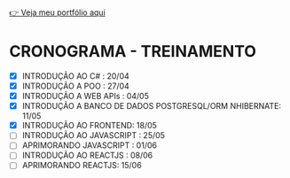 [👉 Veja meu portfólio aqui](https://samubarreto.github.io/Portfolio/)

# CRONOGRAMA - TREINAMENTO

* [X] INTRODUÇÃO AO C# : 20/04
* [X] INTRODUÇÃO A POO : 27/04
* [X] INTRODUÇÃO A WEB APIs : 04/05
* [X] INTRODUÇÃO A BANCO DE DADOS POSTGRESQL/ORM NHIBERNATE: 11/05
* [X] INTRODUÇÃO AO FRONTEND: 18/05
* [ ] INTRODUÇÃO AO JAVASCRIPT : 25/05
* [ ] APRIMORANDO JAVASCRIPT : 01/06
* [ ] INTRODUÇÃO AO REACTJS : 08/06
* [ ] APRIMORANDO REACTJS: 15/06
